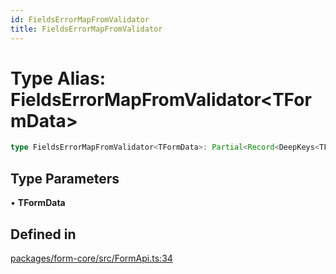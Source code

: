 ```yaml
---
id: FieldsErrorMapFromValidator
title: FieldsErrorMapFromValidator
---
```


# Type Alias: FieldsErrorMapFromValidator\<TFormData\>

```ts
type FieldsErrorMapFromValidator<TFormData>: Partial<Record<DeepKeys<TFormData>, ValidationErrorMap>>;
```

## Type Parameters

• **TFormData**

## Defined in

[packages/form-core/src/FormApi.ts:34](https://github.com/TanStack/form/blob/main/packages/form-core/src/FormApi.ts#L34)
